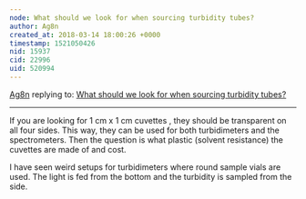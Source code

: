 ```yaml
---
node: What should we look for when sourcing turbidity tubes? 
author: Ag8n
created_at: 2018-03-14 18:00:26 +0000
timestamp: 1521050426
nid: 15937
cid: 22996
uid: 520994
---
```




[Ag8n](../profile/Ag8n) replying to: [What should we look for when sourcing turbidity tubes? ](../notes/stevie/03-13-2018/what-should-we-look-for-when-sourcing-turbidity-tubes)

----
If you are looking for 1 cm x 1 cm cuvettes , they should be transparent on all four sides.  This way, they can be used for both turbidimeters and the spectrometers. Then the question is what plastic (solvent resistance) the cuvettes are made of and cost.

I have seen weird setups for turbidimeters where round sample vials are used.  The light is fed from the bottom and the turbidity is sampled from the side.  

